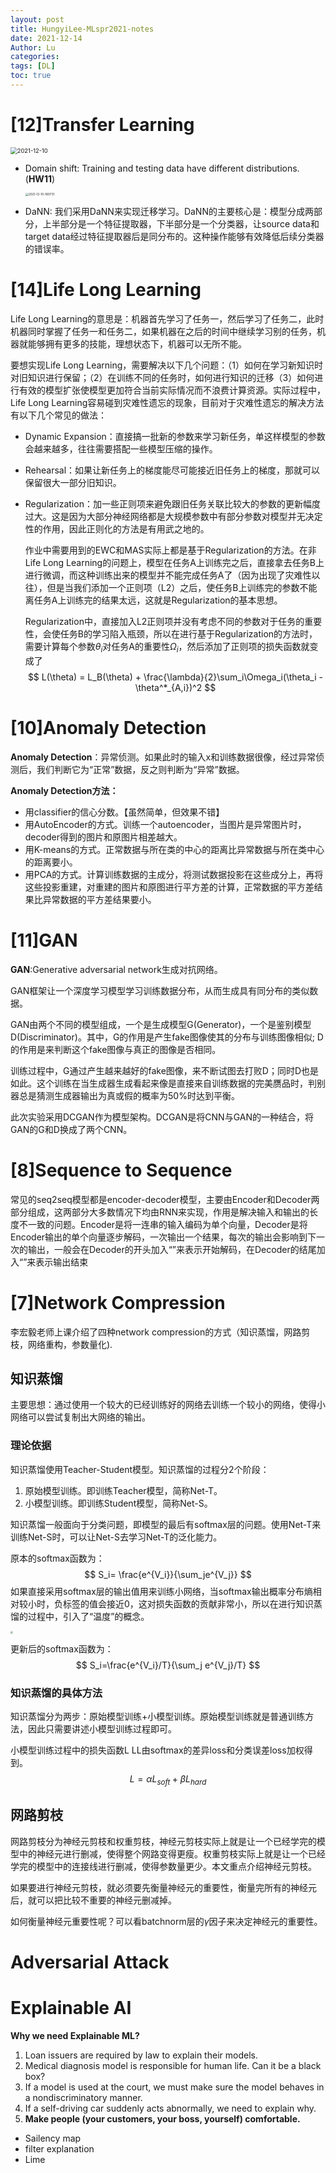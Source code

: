```yaml
---
layout: post
title: HungyiLee-MLspr2021-notes
date: 2021-12-14
Author: Lu
categories: 
tags: [DL]
toc: true
--- 
```


# [12]Transfer Learning

<img src="../images/2021-12-10.png" alt="2021-12-10" style="zoom: 67%;" />

- Domain shift: Training and testing data have different distributions. (**HW11**)

  <img src="../images/2021-12-10-160731.png" alt="2021-12-10-160731" style="zoom: 33%;" />

- DaNN: 我们采用DaNN来实现迁移学习。DaNN的主要核心是：模型分成两部分，上半部分是一个特征提取器，下半部分是一个分类器，让source data和target data经过特征提取器后是同分布的。这种操作能够有效降低后续分类器的错误率。



# [14]Life Long Learning

Life Long Learning的意思是：机器首先学习了任务一，然后学习了任务二，此时机器同时掌握了任务一和任务二，如果机器在之后的时间中继续学习别的任务，机器就能够拥有更多的技能，理想状态下，机器可以无所不能。

要想实现Life Long Learning，需要解决以下几个问题：（1）如何在学习新知识时对旧知识进行保留；（2）在训练不同的任务时，如何进行知识的迁移（3）如何进行有效的模型扩张使模型更加符合当前实际情况而不浪费计算资源。实际过程中，Life Long Learning容易碰到灾难性遗忘的现象，目前对于灾难性遗忘的解决方法有以下几个常见的做法：

- Dynamic Expansion：直接搞一批新的参数来学习新任务，单这样模型的参数会越来越多，往往需要搭配一些模型压缩的操作。

- Rehearsal：如果让新任务上的梯度能尽可能接近旧任务上的梯度，那就可以保留很大一部分旧知识。

- Regularization：加一些正则项来避免跟旧任务关联比较大的参数的更新幅度过大。这是因为大部分神经网络都是大规模参数中有部分参数对模型并无决定性的作用，因此正则化的方法是有用武之地的。

  作业中需要用到的EWC和MAS实际上都是基于Regularization的方法。在非Life Long Learning的问题上，模型在任务A上训练完之后，直接拿去任务B上进行微调，而这种训练出来的模型并不能完成任务A了（因为出现了灾难性以往），但是当我们添加一个正则项（L2）之后，使任务B上训练完的参数不能离任务A上训练完的结果太远，这就是Regularization的基本思想。

  Regularization中，直接加入L2正则项并没有考虑不同的参数对于任务的重要性，会使任务B的学习陷入瓶颈，所以在进行基于Regularization的方法时，需要计算每个参数$\theta_i$对任务A的重要性$\Omega_i$，然后添加了正则项的损失函数就变成了
  $$
  L(\theta) = L_B(\theta) + \frac{\lambda}{2}\sum_i\Omega_i(\theta_i - \theta^*_{A,i})^2
  $$



# [10]Anomaly Detection

**Anomaly Detection**：异常侦测。如果此时的输入x和训练数据很像，经过异常侦测后，我们判断它为“正常”数据，反之则判断为“异常”数据。

**Anomaly Detection方法：**

- 用classifier的信心分数。【虽然简单，但效果不错】
- 用AutoEncoder的方式。训练一个autoencoder，当图片是异常图片时，decoder得到的图片和原图片相差越大。
- 用K-means的方式。正常数据与所在类的中心的距离比异常数据与所在类中心的距离要小。
- 用PCA的方式。计算训练数据的主成分，将测试数据投影在这些成分上，再将这些投影重建，对重建的图片和原图进行平方差的计算，正常数据的平方差结果比异常数据的平方差结果要小。

# [11]GAN

**GAN**:Generative adversarial network生成对抗网络。

GAN框架让一个深度学习模型学习训练数据分布，从而生成具有同分布的类似数据。

GAN由两个不同的模型组成，一个是生成模型G(Generator)，一个是鉴别模型D(Discriminator)。其中，G的作用是产生fake图像使其的分布与训练图像相似; D的作用是来判断这个fake图像与真正的图像是否相同。

训练过程中，G通过产生越来越好的fake图像，来不断试图去打败D；同时D也是如此。这个训练在当生成器生成看起来像是直接来自训练数据的完美赝品时，判别器总是猜测生成器输出为真或假的概率为50%时达到平衡。

此次实验采用DCGAN作为模型架构。DCGAN是将CNN与GAN的一种结合，将GAN的G和D换成了两个CNN。

# [8]Sequence to Sequence

常见的seq2seq模型都是encoder-decoder模型，主要由Encoder和Decoder两部分组成，这两部分大多数情况下均由RNN来实现，作用是解决输入和输出的长度不一致的问题。Encoder是将一连串的输入编码为单个向量，Decoder是将Encoder输出的单个向量逐步解码，一次输出一个结果，每次的输出会影响到下一次的输出，一般会在Decoder的开头加入“<BOS>”来表示开始解码，在Decoder的结尾加入“<EOS>”来表示输出结束

# [7]Network Compression

李宏毅老师上课介绍了四种network compression的方式（知识蒸馏，网路剪枝，网络重构，参数量化).

## 知识蒸馏

主要思想：通过使用一个较大的已经训练好的网络去训练一个较小的网络，使得小网络可以尝试复制出大网络的输出。

### 理论依据

知识蒸馏使用Teacher-Student模型。知识蒸馏的过程分2个阶段：

1. 原始模型训练。即训练Teacher模型，简称Net-T。
2. 小模型训练。即训练Student模型，简称Net-S。

知识蒸馏一般面向于分类问题，即模型的最后有softmax层的问题。使用Net-T来训练Net-S时，可以让Net-S去学习Net-T的泛化能力。

原本的softmax函数为：
$$
S_i= \frac{e^{V_i}}{\sum_je^{V_j}}
$$
如果直接采用softmax层的输出值用来训练小网络，当softmax输出概率分布熵相对较小时，负标签的值会接近0，这对损失函数的贡献非常小，所以在进行知识蒸馏的过程中，引入了“温度”的概念。

<img src="../images/162211.png" style="zoom:25%;" />

更新后的softmax函数为：
$$
S_i=\frac{e^{V_i}/T}{\sum_j e^{V_j}/T}
$$

### 知识蒸馏的具体方法

知识蒸馏分为两步：原始模型训练+小模型训练。原始模型训练就是普通训练方法，因此只需要讲述小模型训练过程即可。

小模型训练过程中的损失函数L LL由softmax的差异loss和分类误差loss加权得到。
$$
L = \alpha L_{soft} + \beta L_{hard}
$$

## 网路剪枝

网路剪枝分为神经元剪枝和权重剪枝，神经元剪枝实际上就是让一个已经学完的模型中的神经元进行删减，使得整个网路变得更瘦。权重剪枝实际上就是让一个已经学完的模型中的连接线进行删减，使得参数量更少。本文重点介绍神经元剪枝。

如果要进行神经元剪枝，就必须要先衡量神经元的重要性，衡量完所有的神经元后，就可以把比较不重要的神经元删减掉。

如何衡量神经元重要性呢？可以看batchnorm层的$\gamma$因子来决定神经元的重要性。

# Adversarial Attack



# Explainable AI

**Why we need Explainable ML?**

1. Loan issuers are required by law to explain their models. 
2.  Medical diagnosis model is responsible for human life. Can it be a black box?
3. If a model is used at the court, we must make sure the model behaves in a nondiscriminatory manner.
4. If a self-driving car suddenly acts abnormally, we need to explain why. 
5. **Make people (your customers, your boss, yourself) comfortable.**

- Sailency map
- filter explanation
- Lime

